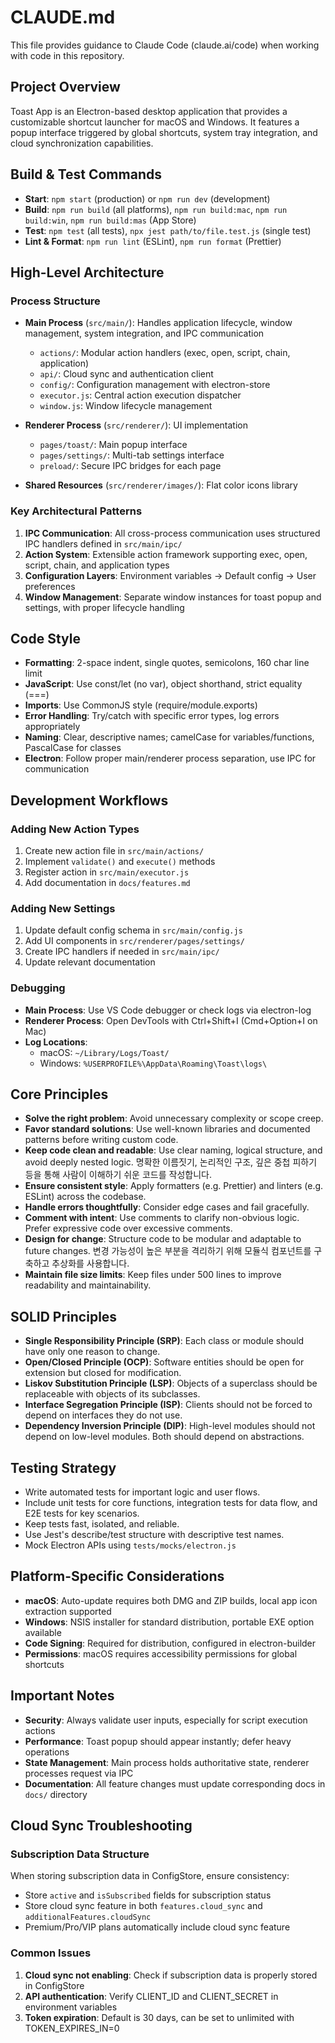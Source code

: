# CLAUDE.md

This file provides guidance to Claude Code (claude.ai/code) when working with code in this repository.

## Project Overview

Toast App is an Electron-based desktop application that provides a customizable shortcut launcher for macOS and Windows. It features a popup interface triggered by global shortcuts, system tray integration, and cloud synchronization capabilities.

## Build & Test Commands

- **Start**: `npm start` (production) or `npm run dev` (development)
- **Build**: `npm run build` (all platforms), `npm run build:mac`, `npm run build:win`, `npm run build:mas` (App Store)
- **Test**: `npm test` (all tests), `npx jest path/to/file.test.js` (single test)
- **Lint & Format**: `npm run lint` (ESLint), `npm run format` (Prettier)

## High-Level Architecture

### Process Structure
- **Main Process** (`src/main/`): Handles application lifecycle, window management, system integration, and IPC communication
  - `actions/`: Modular action handlers (exec, open, script, chain, application)
  - `api/`: Cloud sync and authentication client
  - `config/`: Configuration management with electron-store
  - `executor.js`: Central action execution dispatcher
  - `window.js`: Window lifecycle management

- **Renderer Process** (`src/renderer/`): UI implementation
  - `pages/toast/`: Main popup interface
  - `pages/settings/`: Multi-tab settings interface
  - `preload/`: Secure IPC bridges for each page

- **Shared Resources** (`src/renderer/images/`): Flat color icons library

### Key Architectural Patterns
1. **IPC Communication**: All cross-process communication uses structured IPC handlers defined in `src/main/ipc/`
2. **Action System**: Extensible action framework supporting exec, open, script, chain, and application types
3. **Configuration Layers**: Environment variables → Default config → User preferences
4. **Window Management**: Separate window instances for toast popup and settings, with proper lifecycle handling

## Code Style

- **Formatting**: 2-space indent, single quotes, semicolons, 160 char line limit
- **JavaScript**: Use const/let (no var), object shorthand, strict equality (===)
- **Imports**: Use CommonJS style (require/module.exports)
- **Error Handling**: Try/catch with specific error types, log errors appropriately
- **Naming**: Clear, descriptive names; camelCase for variables/functions, PascalCase for classes
- **Electron**: Follow proper main/renderer process separation, use IPC for communication

## Development Workflows

### Adding New Action Types
1. Create new action file in `src/main/actions/`
2. Implement `validate()` and `execute()` methods
3. Register action in `src/main/executor.js`
4. Add documentation in `docs/features.md`

### Adding New Settings
1. Update default config schema in `src/main/config.js`
2. Add UI components in `src/renderer/pages/settings/`
3. Create IPC handlers if needed in `src/main/ipc/`
4. Update relevant documentation

### Debugging
- **Main Process**: Use VS Code debugger or check logs via electron-log
- **Renderer Process**: Open DevTools with Ctrl+Shift+I (Cmd+Option+I on Mac)
- **Log Locations**: 
  - macOS: `~/Library/Logs/Toast/`
  - Windows: `%USERPROFILE%\AppData\Roaming\Toast\logs\`

## Core Principles

- **Solve the right problem**: Avoid unnecessary complexity or scope creep.
- **Favor standard solutions**: Use well-known libraries and documented patterns before writing custom code.
- **Keep code clean and readable**: Use clear naming, logical structure, and avoid deeply nested logic. 명확한 이름짓기, 논리적인 구조, 깊은 중첩 피하기 등을 통해 사람이 이해하기 쉬운 코드를 작성합니다.
- **Ensure consistent style**: Apply formatters (e.g. Prettier) and linters (e.g. ESLint) across the codebase.
- **Handle errors thoughtfully**: Consider edge cases and fail gracefully.
- **Comment with intent**: Use comments to clarify non-obvious logic. Prefer expressive code over excessive comments.
- **Design for change**: Structure code to be modular and adaptable to future changes. 변경 가능성이 높은 부분을 격리하기 위해 모듈식 컴포넌트를 구축하고 추상화를 사용합니다.
- **Maintain file size limits**: Keep files under 500 lines to improve readability and maintainability.

## SOLID Principles

- **Single Responsibility Principle (SRP)**: Each class or module should have only one reason to change.
- **Open/Closed Principle (OCP)**: Software entities should be open for extension but closed for modification.
- **Liskov Substitution Principle (LSP)**: Objects of a superclass should be replaceable with objects of its subclasses.
- **Interface Segregation Principle (ISP)**: Clients should not be forced to depend on interfaces they do not use.
- **Dependency Inversion Principle (DIP)**: High-level modules should not depend on low-level modules. Both should depend on abstractions.

## Testing Strategy

- Write automated tests for important logic and user flows.
- Include unit tests for core functions, integration tests for data flow, and E2E tests for key scenarios.
- Keep tests fast, isolated, and reliable.
- Use Jest's describe/test structure with descriptive test names.
- Mock Electron APIs using `tests/mocks/electron.js`

## Platform-Specific Considerations

- **macOS**: Auto-update requires both DMG and ZIP builds, local app icon extraction supported
- **Windows**: NSIS installer for standard distribution, portable EXE option available
- **Code Signing**: Required for distribution, configured in electron-builder
- **Permissions**: macOS requires accessibility permissions for global shortcuts

## Important Notes

- **Security**: Always validate user inputs, especially for script execution actions
- **Performance**: Toast popup should appear instantly; defer heavy operations
- **State Management**: Main process holds authoritative state, renderer processes request via IPC
- **Documentation**: All feature changes must update corresponding docs in `docs/` directory

## Cloud Sync Troubleshooting

### Subscription Data Structure
When storing subscription data in ConfigStore, ensure consistency:
- Store `active` and `isSubscribed` fields for subscription status
- Store cloud sync feature in both `features.cloud_sync` and `additionalFeatures.cloudSync`
- Premium/Pro/VIP plans automatically include cloud sync feature

### Common Issues
1. **Cloud sync not enabling**: Check if subscription data is properly stored in ConfigStore
2. **API authentication**: Verify CLIENT_ID and CLIENT_SECRET in environment variables
3. **Token expiration**: Default is 30 days, can be set to unlimited with TOKEN_EXPIRES_IN=0